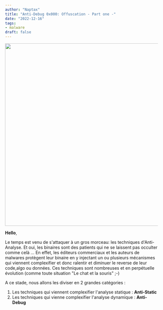 ```yaml
---
author: "Naptax"
title: "Anti-Debug 0x000: Offuscation - Part one -"
date: "2022-12-16"
tags: 
- malware
draft: false
---
```


<center>
<img width="600" src="/images/obfuscated.png">
</center>

**Hello**,

Le temps est venu de s'attaquer à un gros morceau: les techniques d'Anti-Analyse. Et oui, les binaires sont des patients qui ne se laissent pas occulter comme celà ...
En effet, les éditeurs commerciaux et les auteurs de malwares protègent leur binaire en y injectant un ou plusieurs mécanismes qui viennent complexifier et donc ralentir et diminuer le reverse de leur code,algo ou données. Ces techniques sont nombreuses et en perpétuelle évolution (comme toute situation "Le chat et la souris" ;-)

A ce stade, nous allons les diviser en 2 grandes catégories :
1. Les techniques qui viennent complexifier l'analyse statique : **Anti-Static**
2. Les techniques qui vienne complexifier l'analyse dynamique : **Anti-Debug**


